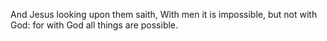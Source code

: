 And Jesus looking upon them saith, With men it is impossible, but not with God: for with God all things are possible.
